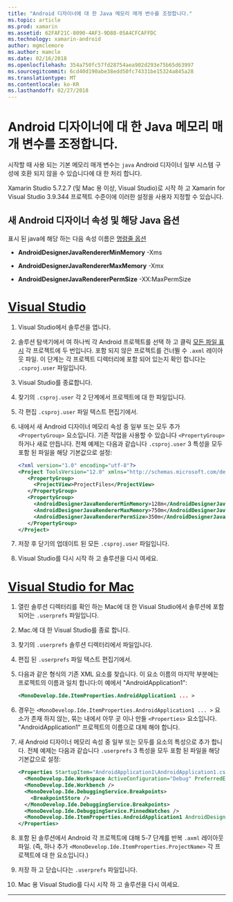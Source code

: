 ```yaml
---
title: "Android 디자이너에 대 한 Java 메모리 매개 변수를 조정합니다."
ms.topic: article
ms.prod: xamarin
ms.assetid: 62FAF21C-8090-4AF3-9D88-05A4CFCAFFDC
ms.technology: xamarin-android
author: mgmclemore
ms.author: mamcle
ms.date: 02/16/2018
ms.openlocfilehash: 354a750fc57fd28754aea902d293e75b65d63997
ms.sourcegitcommit: 6cd40d190abe38edd50fc74331be15324a845a28
ms.translationtype: MT
ms.contentlocale: ko-KR
ms.lasthandoff: 02/27/2018
---
```

# <a name="adjusting-java-memory-parameters-for-the-android-designer"></a>Android 디자이너에 대 한 Java 메모리 매개 변수를 조정합니다.

시작할 때 사용 되는 기본 메모리 매개 변수는 `java` Android 디자이너 일부 시스템 구성에 호환 되지 않을 수 있습니다에 대 한 처리 합니다.

Xamarin Studio 5.7.2.7 (및 Mac 용 이상, Visual Studio)로 시작 하 고 Xamarin for Visual Studio 3.9.344 프로젝트 수준이에 이러한 설정을 사용자 지정할 수 있습니다.

## <a name="new-android-designer-properties-and-corresponding-java-options"></a>새 Android 디자이너 속성 및 해당 Java 옵션

표시 된 java에 해당 하는 다음 속성 이름은 [명령줄 옵션](http://docs.oracle.com/javase/7/docs/technotes/tools/windows/java.html)

- **AndroidDesignerJavaRendererMinMemory** -Xms

- **AndroidDesignerJavaRendererMaxMemory** -Xmx

- **AndroidDesignerJavaRendererPermSize** -XX:MaxPermSize


# <a name="visual-studiotabvswin"></a>[Visual Studio](#tab/vswin)

1.  Visual Studio에서 솔루션을 엽니다.

2.  솔루션 탐색기에서 여 하나씩 각 Android 프로젝트를 선택 하 고 클릭 [모든 파일 표시](https://msdn.microsoft.com/en-us/library/4afxey9h.aspx) 각 프로젝트에 두 번입니다. 포함 되지 않은 프로젝트를 건너뛸 수 `.axml` 레이아웃 파일. 이 단계는 각 프로젝트 디렉터리에 포함 되어 있는지 확인 합니다는 `.csproj.user` 파일입니다.

3.  Visual Studio를 종료합니다.

4.  찾기의 `.csproj.user` 각 2 단계에서 프로젝트에 대 한 파일입니다.

5.  각 편집 `.csproj.user` 파일 텍스트 편집기에서.

6.  내에서 새 Android 디자이너 메모리 속성 중 일부 또는 모두 추가 `<PropertyGroup>` 요소입니다. 기존 작업을 사용할 수 있습니다 `<PropertyGroup>` 하거나 새로 만듭니다. 전체 예제는 다음과 같습니다 `.csproj.user` 3 특성을 모두 포함 된 파일을 해당 기본값으로 설정:

    ```xml
    <?xml version="1.0" encoding="utf-8"?>
    <Project ToolsVersion="12.0" xmlns="http://schemas.microsoft.com/developer/msbuild/2003">
       <PropertyGroup>
         <ProjectView>ProjectFiles</ProjectView>
       </PropertyGroup>
       <PropertyGroup>
         <AndroidDesignerJavaRendererMinMemory>128m</AndroidDesignerJavaRendererMinMemory>
         <AndroidDesignerJavaRendererMaxMemory>750m</AndroidDesignerJavaRendererMaxMemory>
         <AndroidDesignerJavaRendererPermSize>350m</AndroidDesignerJavaRendererPermSize>
       </PropertyGroup>
    </Project>
    ```

7.  저장 후 닫기의 업데이트 된 모든 `.csproj.user` 파일입니다.

8.  Visual Studio를 다시 시작 하 고 솔루션을 다시 여세요.

# <a name="visual-studio-for-mactabvsmac"></a>[Visual Studio for Mac](#tab/vsmac)

1.  열린 솔루션 디렉터리를 확인 하는 Mac에 대 한 Visual Studio에서 솔루션에 포함 되어는 `.userprefs` 파일입니다.

2.  Mac.에 대 한 Visual Studio를 종료 합니다.

3.  찾기의 `.userprefs` 솔루션 디렉터리에서 파일입니다.

4.  편집 된 `.userprefs` 파일 텍스트 편집기에서.

5.  다음과 같은 형식의 기존 XML 요소를 찾습니다. 이 요소 이름의 마지막 부분에는 프로젝트의 이름과 일치 합니다:이 예에서 "AndroidApplication1":

    ```xml
    <MonoDevelop.Ide.ItemProperties.AndroidApplication1 ... >
    ```

6.  경우는 `<MonoDevelop.Ide.ItemProperties.AndroidApplication1 ... >` 요소가 존재 하지 않는, 묶는 내에서 아무 곳 이나 만들 `<Properties>` 요소입니다. "AndroidApplication1" 프로젝트의 이름으로 대체 해야 합니다.

7.  새 Android 디자이너 메모리 속성 중 일부 또는 모두를 요소의 특성으로 추가 합니다. 전체 예제는 다음과 같습니다 `.userprefs` 3 특성을 모두 포함 된 파일을 해당 기본값으로 설정:

    ```xml
    <Properties StartupItem="AndroidApplication1\AndroidApplication1.csproj">
      <MonoDevelop.Ide.Workspace ActiveConfiguration="Debug" PreferredExecutionTarget="Android.SelectDevice" />
      <MonoDevelop.Ide.Workbench />
      <MonoDevelop.Ide.DebuggingService.Breakpoints>
        <BreakpointStore />
      </MonoDevelop.Ide.DebuggingService.Breakpoints>
      <MonoDevelop.Ide.DebuggingService.PinnedWatches />
      <MonoDevelop.Ide.ItemProperties.AndroidApplication1 AndroidDesignerJavaRendererMinMemory="128m" AndroidDesignerJavaRendererMaxMemory="750m" AndroidDesignerJavaRendererPermSize="350m" />
    </Properties>
    ```

8.  포함 된 솔루션에서 Android 각 프로젝트에 대해 5-7 단계를 반복 `.axml` 레이아웃 파일. (즉, 하나 추가 `<MonoDevelop.Ide.ItemProperties.ProjectName>` 각 프로젝트에 대 한 요소입니다.)

9.  저장 하 고 닫습니다는 `.userprefs` 파일입니다.

10. Mac 용 Visual Studio를 다시 시작 하 고 솔루션을 다시 여세요.

-----

